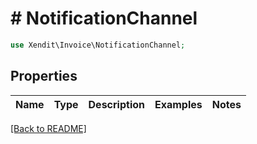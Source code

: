 # # NotificationChannel


```php
use Xendit\Invoice\NotificationChannel;
```

## Properties

Name | Type | Description | Examples | Notes
------------ | ------------- | ------------- | ------------- | ------------- 

[[Back to README]](../../README.md)
